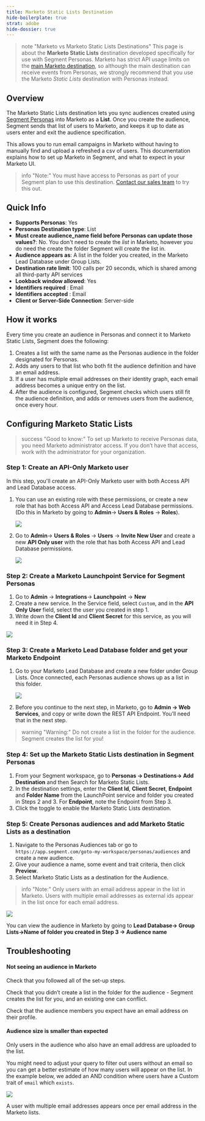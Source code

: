 ```yaml
---
title: Marketo Static Lists Destination
hide-boilerplate: true
strat: adobe
hide-dossier: true
---
```


> note "Marketo vs Marketo Static Lists Destinations"
> This page is about the **Marketo Static Lists** destination developed specifically for use with Segment Personas. Marketo has strict API usage limits on the [main Marketo destination](/docs/connections/destinations/catalog/marketo-v2/), so although the main destination can receive events from Personas, we strongly recommend that you use the Marketo *Static Lists* destination with Personas instead.

## Overview

The Marketo Static Lists destination lets you sync audiences created using [Segment Personas](/docs/personas) into Marketo as a **List**. Once you create the audience, Segment sends that list of users to Marketo, and keeps it up to date as users enter and exit the audience specification.

This allows you to run email campaigns in Marketo without having to manually find and upload a refreshed a csv of users. This documentation explains how to set up Marketo in Segment, and what to expect in your Marketo UI.

> info "Note:"
> You must have access to Personas as part of your Segment plan to use this destination. [Contact our sales team](https://segment.com/demo/) to try this out.


## Quick Info

- **Supports Personas**: Yes
- **Personas Destination type**: List
- **Must create audience_name field before Personas can update those values?**: No. You don't need to create the _list_ in Marketo, however you do need the create the folder Segment will create the list in.
- **Audience appears as**: A list in the folder you created, in the Marketo Lead Database under Group Lists.
- **Destination rate limit**: 100 calls per 20 seconds, which is shared among all third-party API services
- **Lookback window allowed**: Yes
- **Identifiers required** : Email
- **Identifiers accepted** : Email
- **Client or Server-Side Connection**: Server-side

<!-- commenting out this table because the format is giant
| **Support for Personas**        | Yes     |
| **Personas Destination Method**  | List |
| **Must create audience_name field in the tool before Personas can update those values** | No. You do not have to create list in Marketo before Segment sends the audience to Marketo. However, you do need the pre-create the folder in which Segment will create the list. |
| **How does the audience appear within the destination?**                                | Marketo Lead Database → Group Lists → within a custom folder as a list  |
| **Are there rate limits?**  | Yes, 100 calls per 20 seconds, which is shared among all third-party API services     |
| **Lookback window allowed by Destination**    | Yes   |
| **Identifiers Required**   | email   |
| **Identifiers Accepted**    | email     |
| **Client vs. Server-Side Connection**   | Server-side  |-->

## How it works

Every time you create an audience in Personas and connect it to Marketo Static Lists, Segment does the following:

1. Creates a list with the same name as the Personas audience in the folder designated for Personas.
2. Adds any users to that list who both fit the audience definition and have an email address.
3. If a user has multiple email addresses on their identity graph, each email address becomes a unique entry on the list.
4. After the audience is configured, Segment checks which users still fit the audience definition, and adds or removes users from the audience, once every hour.

## Configuring Marketo Static Lists

> success "Good to know:"
> To set up Marketo to receive Personas data, you need Marketo administrator access. If you don’t have that access, work with the administrator for your organization.

### Step 1: Create an API-Only Marketo user

In this step, you'll create an API-Only Marketo user with both Access API and Lead Database access.

1. You can use an existing role with these permissions, or create a new role that has both Access API and Access Lead Database permissions. (Do this in Marketo by going to **Admin**→ **Users & Roles** → **Roles**).

   ![](images/marketosl-create-new-role.png)

2. Go to **Admin**→ **Users & Roles** → **Users** → **Invite New User** and create a new **API Only user** with the role that has both Access API and Lead Database permissions.

   ![](images/marketosl-perms.png)


### Step 2: Create a Marketo Launchpoint Service for Segment Personas

1. Go to **Admin** → **Integrations**→ **Launchpoint** → **New**
2. Create a new service. In the Service field, select `Custom`, and in the **API Only User** field, select the user you created in step 1.
3. Write down the **Client Id** and **Client Secret** for this service, as you will need it in Step 4.

![](images/marketosl-newservice.png)



### Step 3: Create a Marketo Lead Database folder and get your Marketo Endpoint

1. Go to your Marketo Lead Database and create a new folder under Group Lists. Once connected, each Personas audience shows up as a list in this folder.


   ![](images/marketosl-newfolder.png)

2. Before you continue to the next step, in Marketo, go to **Admin → Web Services**, and copy or write down the REST API Endpoint. You’ll need that in the next step.

> warning "Warning:"
> Do not create a list in the folder for the audience. Segment creates the list for you!

### Step 4: Set up the Marketo Static Lists destination in Segment Personas

1. From your Segment workspace, go to **Personas → Destinations→ Add Destination** and then Search for Marketo Static Lists.
2. In the destination settings, enter the **Client Id**, **Client Secret**, **Endpoint** and **Folder Name** from the LaunchPoint service and folder you created in Steps 2 and 3. For **Endpoint**, note the Endpoint from Step 3.
3. Click the toggle to enable the Marketo Static Lists destination.

### Step 5: Create Personas audiences and add Marketo Static Lists as a destination

1. Navigate to the Personas Audiences tab or go to `https://app.segment.com/goto-my-workspace/personas/audiences` and create a new audience.
2. Give your audience a name, some event and trait criteria, then click **Preview**.
3. Select Marketo Static Lists as a destination for the Audience.

> info "Note:"
> Only users with an email address appear in the list in Marketo. Users with multiple email addresses as external ids appear in the list once for each email address.

![](images/marketosl-leads.png)

You can view the audience in Marketo by going to **Lead Database→ Group Lists→Name of folder you created in Step 3 → Audience name**


## Troubleshooting

#### Not seeing an audience in Marketo

Check that you followed all of the set-up steps.

Check that you didn’t create a list in the folder for the audience - Segment creates the list for you, and an existing one can conflict.

Check that the audience members you expect have an email address on their profile.

#### Audience size is smaller than expected
Only users in the audience who also have an email address are uploaded to the list.

You might need to adjust your query to filter out users without an email so you can get a better estimate of how many users will appear on the list. In the example below, we added an AND condition where users have a Custom trait of `email` which `exists`.

![](images/personas-add-emailtrait.png)

A user with multiple email addresses appears once per email address in the Marketo lists.
